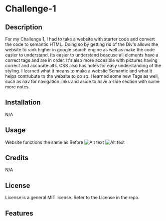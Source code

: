 # Challenge-1
## Description
For my Challenge 1, I had to take a website with starter code and convert the code to semantic HTML. Doing so by getting rid of the Div's allows the website to rank higher in google search engine
as well as make the code easier to understand. Its easier to understand beacuse all elements have a correct tags and are in order. It's also more accesible with pictures having correct and accurate alts.
CSS also has notes for easy understanding of the styling. 
I learned what it means to make a website Semantic and what it helps contrubute to the website to do so.
I learned some new Tags as well, such as nav for navigation links and aside to have a side section with some more notes.


## Installation

N/A

## Usage

Website functions the same as Before 
![Alt text](/images/Horiseon\Webpage\Top.jpg?raw=true "Horiseon Webpage Top")
![Alt text](/images/Horiseon\Webpage\Bottom.jpg?raw=true "Horiseon Webpage Bottom")

## Credits

N/A

## License

License is a general MIT license. Refer to the License in the repo.

## Features
